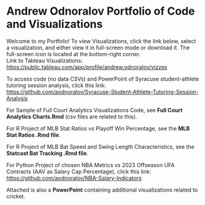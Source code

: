 # Andrew Odnoralov Portfolio of Code and Visualizations

Welcome to my Portfolio! To view Visualizations, click the link below, select a visualization, and either view it in full-screen mode or download it. The full-screen icon is located at the bottom-right corner.   
Link to Tableau Visualizations:
https://public.tableau.com/app/profile/andrew.odnoralov/vizzes

To access code (no data CSVs) and PowerPoint of Syracuse student-athlete tutoring session analysis, click this link:
https://github.com/aodnoralov/Syracuse-Student-Athlete-Tutoring-Session-Analysis

For Sample of Full Court Analytics Visualizations Code, see **Full Court Analytics Charts.Rmd** (csv files are related to this).

For R Project of MLB Stat Ratios vs Playoff Win Percentage, see the **MLB Stat Ratios .Rmd file**.

For R Project of MLB Bat Speed and Swing Length Characteristics, see the **Statcast Bat Tracking .Rmd file**.

For Python Project of chosen NBA Metrics vs 2023 Offseason UFA Contracts (AAV as Salary Cap Percentage), click this link:
https://github.com/aodnoralov/NBA-Salary-Indicators 

Attached is also a **PowerPoint** containing additional visualizations related to cricket. 


